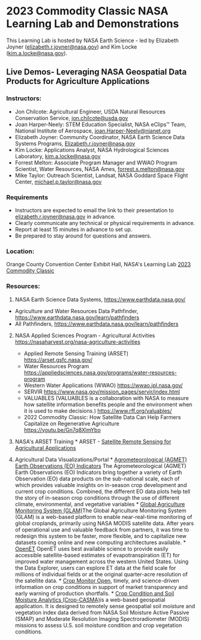 # 2023 Commodity Classic NASA Learning Lab and Demonstrations

This Learning Lab is hosted by NASA Earth Science - led by Elizabeth Joyner (elizabeth.r.joyner@nasa.gov) and Kim Locke (kim.a.locke@nasa.gov).

## Live Demos- Leveraging NASA Geospatial Data Products for Agriculture Applications

### Instructors:
* Jon Chilcote: Agricultural Engineer, USDA Natural Resources Conservation Service, jon.chilcote@usda.gov
* Joan Harper-Neely: STEM Education Specialist, NASA eClips™ Team, National Institute of Aerospace, joan.Harper-Neely@nianet.org
* Elizabeth Joyner: Community Coordinator, NASA Earth Science Data Systems Programs, Elizabeth.r.joyner@nasa.gov
* Kim Locke: Applications Analyst, NASA Hydrological Sciences Laboratory,  kim.a.locke@nasa.gov  
* Forrest Melton: Associate Program Manager and WWAO Program Scientist, Water Resources, NASA Ames, forrest.s.melton@nasa.gov
* Mike Taylor: Outreach Scientist, Landsat, NASA Goddard Space Flight Center, michael.p.taylor@nasa.gov

### Requirements
* Instructors are expected to email the link to their presentation to elizabeth.r.joyner@nasa.gov in advance.
* Clearly communicate any technical or physical requirements in advance.
* Report at least 15 minutes in advance to set up.
* Be prepared to stay around for questions and answers.

### Location: 
Orange County Convention Center Exhibit Hall, NASA's Learning Lab
[2023 Commodity Classic](https://commodityclassic.com/)

### Resources:
1. NASA Earth Science Data Systems, https://www.earthdata.nasa.gov/ 
* Agriculture and Water Resources Data Pathfinder, https://www.earthdata.nasa.gov/learn/pathfinders
* All Pathfinders, https://www.earthdata.nasa.gov/learn/pathfinders

2. NASA Applied Sciences Program - Agricultural Activities <https://nasaharvest.org/nasa-agriculture-activities>
      * Applied Remote Sensing Training (ARSET) <https://arset.gsfc.nasa.gov/>
      * Water Resources Program <https://appliedsciences.nasa.gov/programs/water-resources-program>
      * Western Water Applications (WWAO) <https://wwao.jpl.nasa.gov/>
      * SERVIR <https://www.nasa.gov/mission_pages/servir/index.html>
      * VALUABLES (VALUABLES is a collaboration with NASA to measure how satellite information benefits people and the environment when it is used to make decisions.) <https://www.rff.org/valuables/>
      * 2022 Commodity Classic: How Satellite Data Can Help Farmers Capitalize on Regenerative Agriculture <https://youtu.be/Gn7q8XlmYbo>

3. NASA's ARSET Training
          * ARSET - [Satellite Remote Sensing for Agricultural Applications](https://appliedsciences.nasa.gov/join-mission/training?program_area=16&languages=All&source=All)
          
4. Agricultural Data Visualizations/Portal
          * [Agrometeorological (AGMET) Earth Observations (EO) Indicators](https://cropmonitor.org/tools/agmet/) The Agrometeorological (AGMET) Earth Observations (EO) Indicators bring together a variety of Earth Observation (EO) data products on the sub-national scale, each of which provides valuable insights on in-season crop development and current crop conditions. Combined, the different EO data plots help tell the story of in-season crop conditions through the use of different climate, environmental, and vegetative variables
          * [Global Agriculture Monitoring System (GLAM)](https://glam.nasaharvest.org/)The Global Agriculture Monitoring System (GLAM) is a web-based platform to enable near-real-time monitoring of global croplands, primarily using NASA MODIS satellite data. After years of operational use and valuable feedback from partners, it was time to redesign this system to be faster, more flexible, and to capitalize new datasets coming online and new computing architectures available.
          * [OpenET](https://openetdata.org/) OpenET uses best available science to provide easily accessible satellite-based estimates of evapotranspiration (ET) for improved water management across the western United States. Using the Data Explorer, users can explore ET data at the field scale for millions of individual fields or at the original quarter-acre resolution of the satellite data.
          * [Crop Monitor Open](https://cropmonitor.org/index.php/cmreports/amis-report/), timely, and science-driven information on crop conditions in support of market transparency and early warning of production shortfalls.
          * [Crop Condition and Soil Moisture Analytics (Crop-CASMA)](https://nassgeo.csiss.gmu.edu/CropCASMA/)is a web-based geospatial application. It is designed to remotely sense geospatial soil moisture and vegetation index data derived from NASA Soil Moisture Active Passive (SMAP) and Moderate Resolution Imaging Spectroradiometer (MODIS) missions to assess U.S. soil moisture condition and crop vegetation conditions.
